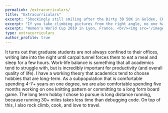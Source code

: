 ```yaml
---
permalink: /extracurriculars/
title: "Extracurriculars"
excerpt: "Shockingly still smiling after the Dirty 30 50K in Golden, CO June 2019. <br/><img src='/images/500x300.png'>"
excerpt: "If you take climbing pictures from the right angle, no one has to know you're only ten feet off the ground. <br/><img src='/images/500x300.png'>"
excerpt: "Women's World Cup 2019 in Lyon, France. <br/><img src='/images/500x300.png'>"
type: extracurriculars
author_profile: true
---
```


It turns out that graduate students are not always confined to their offices, writing late into the night until carpal tunnel forces them to eat a meal and sleep for a few hours. Work-life balance is something that all academics tend to struggle with, but is incredibly important for productivity (and overall quality of life). I have a working theory that academics tend to choose hobbies that are long-term. As a subpopulation that is comfortable spending 4-7+ years on one degree, we are also comfortable spending five months working on one knitting pattern or committing to a long form board game. The long term hobby I chose to pursue is long distance running, because running 30+ miles takes less time than debugging code. On top of this, I also rock climb, cook, and love to travel.
